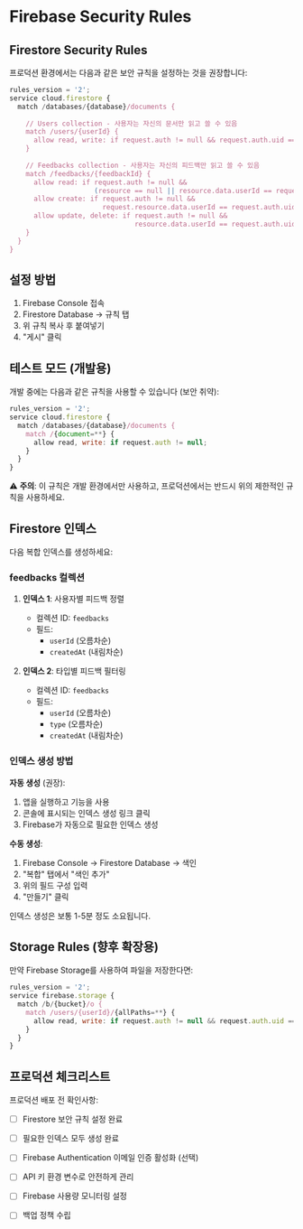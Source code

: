 # Firebase Security Rules

## Firestore Security Rules

프로덕션 환경에서는 다음과 같은 보안 규칙을 설정하는 것을 권장합니다:

```javascript
rules_version = '2';
service cloud.firestore {
  match /databases/{database}/documents {
    
    // Users collection - 사용자는 자신의 문서만 읽고 쓸 수 있음
    match /users/{userId} {
      allow read, write: if request.auth != null && request.auth.uid == userId;
    }
    
    // Feedbacks collection - 사용자는 자신의 피드백만 읽고 쓸 수 있음
    match /feedbacks/{feedbackId} {
      allow read: if request.auth != null && 
                     (resource == null || resource.data.userId == request.auth.uid);
      allow create: if request.auth != null && 
                       request.resource.data.userId == request.auth.uid;
      allow update, delete: if request.auth != null && 
                               resource.data.userId == request.auth.uid;
    }
  }
}
```

## 설정 방법

1. Firebase Console 접속
2. Firestore Database → 규칙 탭
3. 위 규칙 복사 후 붙여넣기
4. "게시" 클릭

## 테스트 모드 (개발용)

개발 중에는 다음과 같은 규칙을 사용할 수 있습니다 (보안 취약):

```javascript
rules_version = '2';
service cloud.firestore {
  match /databases/{database}/documents {
    match /{document=**} {
      allow read, write: if request.auth != null;
    }
  }
}
```

⚠️ **주의**: 이 규칙은 개발 환경에서만 사용하고, 프로덕션에서는 반드시 위의 제한적인 규칙을 사용하세요.

## Firestore 인덱스

다음 복합 인덱스를 생성하세요:

### feedbacks 컬렉션

1. **인덱스 1**: 사용자별 피드백 정렬
   - 컬렉션 ID: `feedbacks`
   - 필드:
     - `userId` (오름차순)
     - `createdAt` (내림차순)

2. **인덱스 2**: 타입별 피드백 필터링
   - 컬렉션 ID: `feedbacks`
   - 필드:
     - `userId` (오름차순)
     - `type` (오름차순)
     - `createdAt` (내림차순)

### 인덱스 생성 방법

**자동 생성** (권장):
1. 앱을 실행하고 기능을 사용
2. 콘솔에 표시되는 인덱스 생성 링크 클릭
3. Firebase가 자동으로 필요한 인덱스 생성

**수동 생성**:
1. Firebase Console → Firestore Database → 색인
2. "복합" 탭에서 "색인 추가"
3. 위의 필드 구성 입력
4. "만들기" 클릭

인덱스 생성은 보통 1-5분 정도 소요됩니다.

## Storage Rules (향후 확장용)

만약 Firebase Storage를 사용하여 파일을 저장한다면:

```javascript
rules_version = '2';
service firebase.storage {
  match /b/{bucket}/o {
    match /users/{userId}/{allPaths=**} {
      allow read, write: if request.auth != null && request.auth.uid == userId;
    }
  }
}
```

## 프로덕션 체크리스트

프로덕션 배포 전 확인사항:

- [ ] Firestore 보안 규칙 설정 완료
- [ ] 필요한 인덱스 모두 생성 완료
- [ ] Firebase Authentication 이메일 인증 활성화 (선택)
- [ ] API 키 환경 변수로 안전하게 관리
- [ ] Firebase 사용량 모니터링 설정
- [ ] 백업 정책 수립

